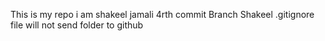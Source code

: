 This is my repo i am shakeel jamali
4rth commit 
Branch Shakeel
.gitignore file will not send folder to github 